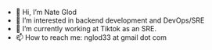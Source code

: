 - 👋 Hi, I’m Nate Glod
- 👀 I’m interested in backend development and DevOps/SRE
- 🌱 I’m currently working at Tiktok as an SRE.
- 📫 How to reach me: nglod33 at gmail dot com

